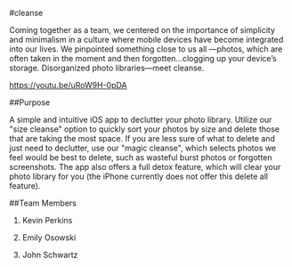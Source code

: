 #cleanse

Coming together as a team, we centered on the importance of simplicity and minimalism in a culture where mobile devices have become integrated into our lives. We pinpointed something close to us all —photos, which are often taken in the moment and then forgotten…clogging up your device’s storage.  Disorganized photo libraries—meet cleanse.

https://youtu.be/uRoW9H-0pDA


##Purpose

A simple and intuitive iOS app to declutter your photo library.  Utilize our "size cleanse" option to quickly sort your photos by size and delete those that are taking the most space.  If you are less sure of what to delete and just need to declutter, use our "magic cleanse", which selects photos we feel would be best to delete, such as wasteful burst photos or forgotten screenshots. 
The app also offers a full detox feature, which will clear your photo library for you (the iPhone currently does not offer this delete all feature).

##Team Members

1) Kevin Perkins

2) Emily Osowski

3) John Schwartz
